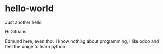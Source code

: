 # hello-world
Just another hello

Hi Gitrians!

Edmund here, even thou I know nothing about programming, I like odoo and feel the uruge to learn python. 
